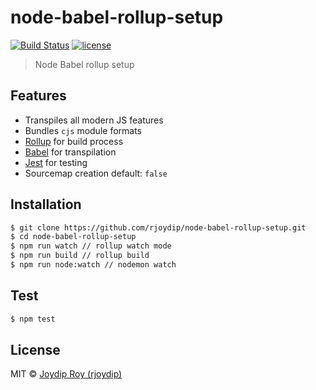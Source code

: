 # node-babel-rollup-setup 

[![Build Status](https://travis-ci.org/rjoydip/node-babel-rollup-setup.svg?branch=master)](https://travis-ci.org/rjoydip/node-babel-rollup-setup)
[![license](https://img.shields.io/badge/license-MIT-blue.svg)](https://img.shields.io/badge/license-MIT-blue.svg)

> Node Babel rollup setup

## Features

- Transpiles all modern JS features
- Bundles `cjs` module formats
- [Rollup](https://rollupjs.org/) for build process
- [Babel](https://babeljs.io/) for transpilation
- [Jest](https://facebook.github.io/jest/) for testing
- Sourcemap creation default: `false`

## Installation

```sh
$ git clone https://github.com/rjoydip/node-babel-rollup-setup.git
$ cd node-babel-rollup-setup
$ npm run watch // rollup watch mode
$ npm run build // rollup build 
$ npm run node:watch // nodemon watch
```

## Test

```sh
$ npm test
```

## License

MIT © [Joydip Roy (rjoydip)](https://github.com/rjoydip)
